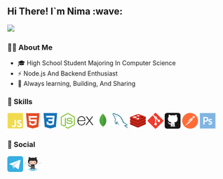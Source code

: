 <h2>Hi There! I`m Nima :wave:</h2>
<img src="https://raw.githubusercontent.com/catppuccin/catppuccin/main/assets/footers/gray0_ctp_on_line.svg"  />
<h3>👨‍💻&nbsp;About Me</h3>

- 🎓&nbsp;High School Student Majoring In Computer Science
- ⚡&nbsp;Node.js And Backend Enthusiast
- 🌱&nbsp;Always learning, Building, And Sharing

### 🚀&nbsp;Skills
<p align="left">
    <a href="https://developer.mozilla.org/en-US/docs/Web/JavaScript" target="_blank" rel="noreferrer"><img src="https://raw.githubusercontent.com/imNima10/imNima10/6e4d18a934ea08bbcc4f424fd24e81663551031f/SVG/javascript-colored.svg" width="36" height="36" alt="Javascript" /></a>
    <a href="https://developer.mozilla.org/en-US/docs/Web/HTML" target="_blank" rel="noreferrer"><img src="https://raw.githubusercontent.com/imNima10/imNima10/6e4d18a934ea08bbcc4f424fd24e81663551031f/SVG/html5-colored.svg" width="36" height="36" alt="HTML" /></a>
    <a href="https://developer.mozilla.org/en-US/docs/Web/CSS" target="_blank" rel="noreferrer"><img src="https://raw.githubusercontent.com/imNima10/imNima10/6e4d18a934ea08bbcc4f424fd24e81663551031f/SVG/css3-colored.svg" width="36" height="36" alt="CSS" /></a>
    <a href="https://nodejs.org/docs/latest/api/" target="_blank" rel="noreferrer"><img src="https://raw.githubusercontent.com/imNima10/imNima10/6e4d18a934ea08bbcc4f424fd24e81663551031f/SVG/nodejs-icon.svg" width="36" height="36" alt="Nodejs" /></a>
    <a href="https://expressjs.com/" target="_blank" rel="noreferrer"><img src="https://raw.githubusercontent.com/imNima10/imNima10/6e4d18a934ea08bbcc4f424fd24e81663551031f/SVG/expressjs-icon.svg" width="36" height="36" alt="Express" /></a>
    <a href="https://www.mongodb.com/docs/manual/core/document/" target="_blank" rel="noreferrer"><img src="https://raw.githubusercontent.com/imNima10/imNima10/6e4d18a934ea08bbcc4f424fd24e81663551031f/SVG/mongodb-colored.svg" width="36" height="36" alt="Mongodb" /></a>
    <a href="https://dev.mysql.com/doc/" target="_blank" rel="noreferrer"><img src="https://raw.githubusercontent.com/imNima10/imNima10/6e4d18a934ea08bbcc4f424fd24e81663551031f/SVG/mysql-colored.svg" width="36" height="36" alt="Mysql" /></a>
    <a href="https://redis.io/docs/latest/" target="_blank" rel="noreferrer"><img src="https://raw.githubusercontent.com/imNima10/imNima10/6e4d18a934ea08bbcc4f424fd24e81663551031f/SVG/redis-icon.svg" width="36" height="36" alt="Redis" /></a>
    <a href="https://git-scm.com/docs" target="_blank" rel="noreferrer"><img src="https://raw.githubusercontent.com/imNima10/imNima10/6e4d18a934ea08bbcc4f424fd24e81663551031f/SVG/git-scm-icon.svg" width="36" height="36" alt="Git" /></a>
    <a href="https://docs.github.com/en" target="_blank" rel="noreferrer"><img src="https://raw.githubusercontent.com/imNima10/imNima10/6e4d18a934ea08bbcc4f424fd24e81663551031f/SVG/github-tile.svg" width="36" height="36" alt="GitHub" /></a>
    <a href="https://learning.postman.com/docs/introduction/overview/" target="_blank" rel="noreferrer"><img src="https://raw.githubusercontent.com/imNima10/imNima10/6e4d18a934ea08bbcc4f424fd24e81663551031f/SVG/getpostman-icon.svg" width="36" height="36" alt="Postman" /></a>
    <a href="https://www.adobe.com/products/photoshop.html" target="_blank" rel="noreferrer"><img src="https://raw.githubusercontent.com/imNima10/imNima10/6e4d18a934ea08bbcc4f424fd24e81663551031f/SVG/photoshop-colored.svg" width="36" height="36" alt="Photoshop" /></a>
</p>

### 📱&nbsp;Social
<p>
    <a href="https://t.me/byNi3a" target="_blank" rel="noreferrer"><img src="https://raw.githubusercontent.com/imNima10/imNima10/30663c64208953dee060877247fc08f70f2525d3/SVG/telegram-tile.svg" width="36" height="36" alt="Telegram" /></a>
    <a href="https://github.com/imNima10" target="_blank" rel="noreferrer"><img src="https://raw.githubusercontent.com/imNima10/imNima10/30663c64208953dee060877247fc08f70f2525d3/SVG/github-icon.svg" width="36" height="36" alt="GitHub" /></a>
</p>

